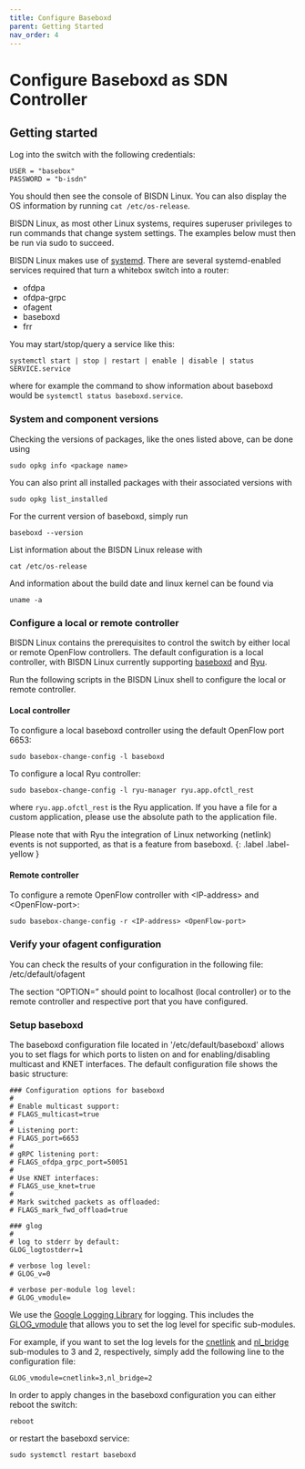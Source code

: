 ```yaml
---
title: Configure Baseboxd
parent: Getting Started
nav_order: 4
---
```


# Configure Baseboxd as SDN Controller

## Getting started

Log into the switch with the following credentials:

```
USER = "basebox"
PASSWORD = "b-isdn"
```

You should then see the console of BISDN Linux. You can also display the OS information by running `cat /etc/os-release`.

BISDN Linux, as most other Linux systems, requires superuser privileges to run commands that change system settings. The examples below must then be run via sudo to succeed.

BISDN Linux makes use of [systemd](https://github.com/systemd/systemd). There are several systemd-enabled services required that turn a whitebox switch into a router:

* ofdpa
* ofdpa-grpc
* ofagent
* baseboxd
* frr

You may start/stop/query a service like this:

```
systemctl start | stop | restart | enable | disable | status SERVICE.service
```

where for example the command to show information about baseboxd would be `systemctl status baseboxd.service`.

### System and component versions

Checking the versions of packages, like the ones listed above, can be done using

```
sudo opkg info <package name>
```

You can also print all installed packages with their associated versions with
```
sudo opkg list_installed
```

For the current version of baseboxd, simply run
```
baseboxd --version
```

List information about the BISDN Linux release with
```
cat /etc/os-release
```

And information about the build date and linux kernel can be found via
```
uname -a
```

### Configure a local or remote controller

BISDN Linux contains the prerequisites to control the switch by either local or remote OpenFlow controllers. The default configuration is a local controller, with BISDN Linux currently supporting [baseboxd](https://github.com/bisdn/basebox) and [Ryu](https://osrg.github.io/ryu-book/en/html/index.html).

Run the following scripts in the BISDN Linux shell to configure the local or remote controller.

#### Local controller

To configure a local baseboxd controller using the default OpenFlow port 6653:

```
sudo basebox-change-config -l baseboxd
```

To configure a local Ryu controller:

```
sudo basebox-change-config -l ryu-manager ryu.app.ofctl_rest
```
where `ryu.app.ofctl_rest` is the Ryu application. If you have a file for a custom application, please use the absolute path to the application file.

Please note that with Ryu the integration of Linux networking (netlink) events is not supported, as that is a feature from baseboxd.
{: .label .label-yellow }

#### Remote controller

To configure a remote OpenFlow controller with \<IP-address\> and \<OpenFlow-port\>:

```
sudo basebox-change-config -r <IP-address> <OpenFlow-port>
```

### Verify your ofagent configuration

You can check the results of your configuration in the following file: /etc/default/ofagent

The section “OPTION=” should point to localhost (local controller) or to the remote controller and respective port that you have configured.

### Setup baseboxd

The baseboxd configuration file located in '/etc/default/baseboxd' allows you to set flags for which ports to listen on and for enabling/disabling multicast and KNET interfaces. The default configuration file shows the basic structure:

```
### Configuration options for baseboxd
#
# Enable multicast support:
# FLAGS_multicast=true
#
# Listening port:
# FLAGS_port=6653
#
# gRPC listening port:
# FLAGS_ofdpa_grpc_port=50051
#
# Use KNET interfaces:
# FLAGS_use_knet=true
#
# Mark switched packets as offloaded:
# FLAGS_mark_fwd_offload=true

### glog
#
# log to stderr by default:
GLOG_logtostderr=1

# verbose log level:
# GLOG_v=0

# verbose per-module log level:
# GLOG_vmodule=
```

We use the [Google Logging Library](https://hpc.nih.gov/development/glog.html) for logging. This includes the [GLOG_vmodule](https://hpc.nih.gov/development/glog.html#verbose) that allows you to set the log level for specific sub-modules.

For example, if you want to set the log levels for the [cnetlink](https://github.com/bisdn/basebox/blob/master/src/netlink/cnetlink.h) and [nl_bridge](https://github.com/bisdn/basebox/blob/master/src/netlink/nl_bridge.h) sub-modules to 3 and 2, respectively, simply add the following line to the configuration file:

```
GLOG_vmodule=cnetlink=3,nl_bridge=2
```

In order to apply changes in the baseboxd configuration you can either reboot the switch:

```
reboot
```

or restart the baseboxd service:
```
sudo systemctl restart baseboxd
```

